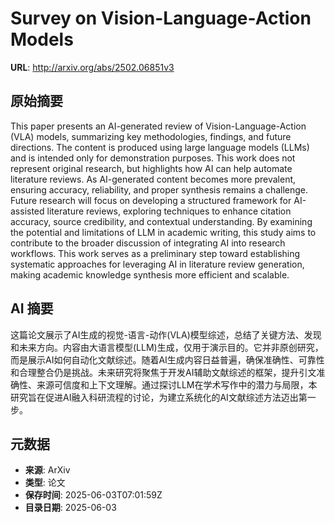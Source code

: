 # Survey on Vision-Language-Action Models

**URL**: http://arxiv.org/abs/2502.06851v3

## 原始摘要

This paper presents an AI-generated review of Vision-Language-Action (VLA)
models, summarizing key methodologies, findings, and future directions. The
content is produced using large language models (LLMs) and is intended only for
demonstration purposes. This work does not represent original research, but
highlights how AI can help automate literature reviews. As AI-generated content
becomes more prevalent, ensuring accuracy, reliability, and proper synthesis
remains a challenge. Future research will focus on developing a structured
framework for AI-assisted literature reviews, exploring techniques to enhance
citation accuracy, source credibility, and contextual understanding. By
examining the potential and limitations of LLM in academic writing, this study
aims to contribute to the broader discussion of integrating AI into research
workflows. This work serves as a preliminary step toward establishing
systematic approaches for leveraging AI in literature review generation, making
academic knowledge synthesis more efficient and scalable.


## AI 摘要

这篇论文展示了AI生成的视觉-语言-动作(VLA)模型综述，总结了关键方法、发现和未来方向。内容由大语言模型(LLM)生成，仅用于演示目的。它并非原创研究，而是展示AI如何自动化文献综述。随着AI生成内容日益普遍，确保准确性、可靠性和合理整合仍是挑战。未来研究将聚焦于开发AI辅助文献综述的框架，提升引文准确性、来源可信度和上下文理解。通过探讨LLM在学术写作中的潜力与局限，本研究旨在促进AI融入科研流程的讨论，为建立系统化的AI文献综述方法迈出第一步。

## 元数据

- **来源**: ArXiv
- **类型**: 论文
- **保存时间**: 2025-06-03T07:01:59Z
- **目录日期**: 2025-06-03
